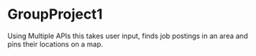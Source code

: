 # GroupProject1
Using Multiple APIs this takes user input, finds job postings in an area and pins their locations on a map.
